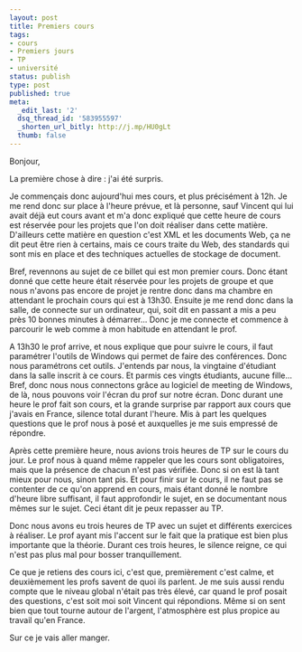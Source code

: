 ```yaml
---
layout: post
title: Premiers cours
tags:
- cours
- Premiers jours
- TP
- université
status: publish
type: post
published: true
meta:
  _edit_last: '2'
  dsq_thread_id: '583955597'
  _shorten_url_bitly: http://j.mp/HU0gLt
  thumb: false
---
```

Bonjour,

La première chose à dire : j'ai été surpris.

Je commençais donc aujourd'hui mes cours, et plus précisément à 12h. Je me rend donc sur place à l'heure prévue, et là personne, sauf Vincent qui lui avait déjà eut cours avant et m'a donc expliqué que cette heure de cours est réservée pour les projets que l'on doit réaliser dans cette matière. D'ailleurs cette matière en question c'est XML et les documents Web, ça ne dit peut être rien à certains, mais ce cours traite du Web, des standards qui sont mis en place et des techniques actuelles de stockage de document.
<!--break-->
Bref, revennons au sujet de ce billet qui est mon premier cours. Donc étant donné que cette heure était réservée pour les projets de groupe et que nous n'avons pas encore de projet je rentre donc dans ma chambre en attendant le prochain cours qui est à 13h30. Ensuite je me rend donc dans la salle, de connecte sur un ordinateur, qui, soit dit en passant a mis a peu près 10 bonnes minutes à démarrer... Donc je me connecte et commence à parcourir le web comme à mon habitude en attendant le prof.

A 13h30 le prof arrive, et nous explique que pour suivre le cours, il faut paramétrer l'outils de Windows qui permet de faire des conférences. Donc nous paramétrons cet outils. J'entends par nous, la vingtaine d'étudiant dans la salle inscrit à ce cours. Et parmis ces vingts étudiants, aucune fille... Bref, donc nous nous connectons grâce au logiciel de meeting de Windows, de là, nous pouvons voir l'écran du prof sur notre écran. Donc durant une heure le prof fait son cours, et la grande surprise par rapport aux cours que j'avais en France, silence total durant l'heure. Mis à part les quelques questions que le prof nous à posé et auxquelles je me suis empressé de répondre.

Après cette première heure, nous avions trois heures de TP sur le cours du jour. Le prof nous à quand même rappeler que les cours sont obligatoires, mais que la présence de chacun n'est pas vérifiée. Donc si on est là tant mieux pour nous, sinon tant pis. Et pour finir sur le cours, il ne faut pas se contenter de ce qu'on apprend en cours, mais étant donné le nombre d'heure libre suffisant, il faut approfondir le sujet, en se documentant nous mêmes sur le sujet. Ceci étant dit je peux repasser au TP.

Donc nous avons eu trois heures de TP avec un sujet et différents exercices à réaliser. Le prof ayant mis l'accent sur le fait que la pratique est bien plus importante que la théorie. Durant ces trois heures, le silence reigne, ce qui n'est pas plus mal pour bosser tranquillement.

Ce que je retiens des cours ici, c'est que, premièrement c'est calme, et deuxièmement les profs savent de quoi ils parlent. Je me suis aussi rendu compte que le niveau global n'était pas très élevé, car quand le prof posait des questions, c'est soit moi soit Vincent qui répondions. Même si on sent bien que tout tourne autour de l'argent, l'atmosphère est plus propice au travail qu'en France.

Sur ce je vais aller manger.
